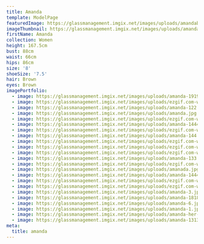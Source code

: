 ```yaml
---
title: Amanda
template: ModelPage
featuredImage: https://glassmanagement.imgix.net/images/uploads/amandabannery313.jpg
imageThumbnail: https://glassmanagement.imgix.net/images/uploads/amanda-her-shadow-yes.jpg
firstName: Amanda
collection: Women
height: 167.5cm
bust: 88cm
waist: 66cm
hips: 86cm
size: '8'
shoeSize: '7.5'
hair: Brown
eyes: Brown
imagePortfolio:
  - image: https://glassmanagement.imgix.net/images/uploads/amanda-19191.jpg
  - image: https://glassmanagement.imgix.net/images/uploads/ezgif.com-webp-to-jpg-6-.jpg
  - image: https://glassmanagement.imgix.net/images/uploads/amanda-122.jpg
  - image: https://glassmanagement.imgix.net/images/uploads/amanda.jpg
  - image: https://glassmanagement.imgix.net/images/uploads/ezgif.com-webp-to-jpg-11-.jpg
  - image: https://glassmanagement.imgix.net/images/uploads/amanda-14444.jpg
  - image: https://glassmanagement.imgix.net/images/uploads/ezgif.com-webp-to-jpg-12-.jpg
  - image: https://glassmanagement.imgix.net/images/uploads/amanda-144.jpg
  - image: https://glassmanagement.imgix.net/images/uploads/ezgif.com-webp-to-jpg-14-.jpg
  - image: https://glassmanagement.imgix.net/images/uploads/ezgif.com-webp-to-jpg-7-.jpg
  - image: https://glassmanagement.imgix.net/images/uploads/ezgif.com-webp-to-jpg-8-.jpg
  - image: https://glassmanagement.imgix.net/images/uploads/amanda-133.jpg
  - image: https://glassmanagement.imgix.net/images/uploads/ezgif.com-webp-to-jpg-13-.jpg
  - image: https://glassmanagement.imgix.net/images/uploads/amanada.jpg
  - image: https://glassmanagement.imgix.net/images/uploads/amanda-1444.jpg
  - image: https://glassmanagement.imgix.net/images/uploads/ezgif.com-webp-to-jpg-10-.jpg
  - image: https://glassmanagement.imgix.net/images/uploads/ezgif.com-webp-to-jpg-9-.jpg
  - image: https://glassmanagement.imgix.net/images/uploads/amanda-3.jpg
  - image: https://glassmanagement.imgix.net/images/uploads/amanda-1818.jpg
  - image: https://glassmanagement.imgix.net/images/uploads/amanda-6.jpg
  - image: https://glassmanagement.imgix.net/images/uploads/amanda-1.jpg
  - image: https://glassmanagement.imgix.net/images/uploads/amanda-her-shadow-yes.jpg
  - image: https://glassmanagement.imgix.net/images/uploads/amanda-13131313.jpg
meta:
  title: amanda
---
```


